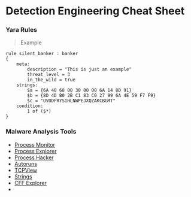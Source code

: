 # Detection Engineering Cheat Sheet

### Yara Rules

> Example

```yara
rule silent_banker : banker
{
    meta:
        description = "This is just an example"
        threat_level = 3
        in_the_wild = true
    strings:
        $a = {6A 40 68 00 30 00 00 6A 14 8D 91}
        $b = {8D 4D B0 2B C1 83 C0 27 99 6A 4E 59 F7 F9}
        $c = "UVODFRYSIHLNWPEJXQZAKCBGMT"
    condition:
        1 of ($*)
}
```

### Malware Analysis Tools

- [Process Monitor](https://docs.microsoft.com/en-us/sysinternals/downloads/procmon)
- [Process Explorer](https://docs.microsoft.com/en-us/sysinternals/downloads/process-explorer)
- [Process Hacker](https://processhacker.sourceforge.io/)
- [Autoruns](https://docs.microsoft.com/en-us/sysinternals/downloads/autoruns)
- [TCPView](https://docs.microsoft.com/en-us/sysinternals/downloads/tcpview)
- [Strings](https://docs.microsoft.com/en-us/sysinternals/downloads/strings)
- [CFF Explorer](https://ntcore.com/?page_id=388)
- 
